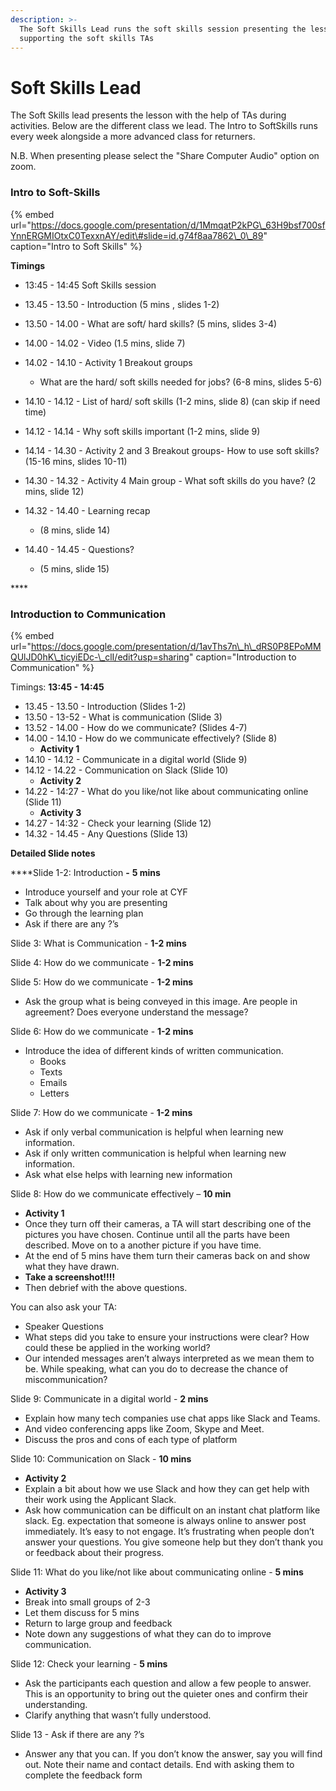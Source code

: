 ```yaml
---
description: >-
  The Soft Skills Lead runs the soft skills session presenting the lesson and
  supporting the soft skills TAs
---
```


# Soft Skills Lead

The Soft Skills lead presents the lesson with the help of TAs during activities. Below are the different class we lead. The Intro to SoftSkills runs every week alongside a more advanced class for returners.  

N.B. When presenting please select the "Share Computer Audio" option on zoom.  



### **Intro to Soft-Skills**

{% embed url="https://docs.google.com/presentation/d/1MmqatP2kPG\_63H9bsf700sfYnnERGMIOtxC0TexxnAY/edit\#slide=id.g74f8aa7862\_0\_89" caption="Intro to Soft Skills" %}

**Timings**

* 13:45 - 14:45 Soft Skills session
* 13.45 - 13.50 - Introduction \(5 mins , slides 1-2\)
* 13.50 - 14.00 - What are soft/ hard skills? \(5 mins, slides 3-4\)
* 14.00 - 14.02 - Video \(1.5 mins, slide 7\)
* 14.02 - 14.10 - Activity 1 Breakout groups 
  * What are the hard/ soft skills needed for jobs? \(6-8 mins, slides 5-6\)
* 14.10 - 14.12 - List of hard/ soft skills \(1-2 mins, slide 8\) \(can skip if need time\) 
* 14.12 - 14.14 - Why soft skills important \(1-2 mins, slide 9\)
* 14.14 - 14.30 - Activity 2 and 3 Breakout groups- How to use soft skills?  \(15-16 mins, slides 10-11\)
* 14.30 - 14.32 - Activity 4 Main group - What soft skills do you have? \(2 mins, slide 12\)
* 14.32 - 14.40 - Learning recap 
  * \(8 mins, slide 14\)
* 14.40 - 14.45 - Questions? 

  * \(5 mins, slide 15\) 

\*\*\*\*

### **Introduction to Communication**

{% embed url="https://docs.google.com/presentation/d/1avThs7n\_h\_dRS0P8EPoMMQUlJD0hK\_ticyiEDc-\_clI/edit?usp=sharing" caption="Introduction to Communication" %}

Timings: **13:45 - 14:45** 

* 13.45 - 13.50 - Introduction \(Slides 1-2\)
* 13.50 - 13-52 - What is communication \(Slide 3\)
* 13.52 - 14.00 - How do we communicate? \(Slides 4-7\) 
* 14.00 - 14.10 - How do we communicate effectively? \(Slide 8\)
  * **Activity 1**
* 14.10 - 14.12 - Communicate in a digital world \(Slide 9\)
* 14.12 - 14.22 -   Communication on Slack \(Slide 10\)
  * **Activity 2**
* 14.22 - 14:27 - What do you like/not like about communicating online \(Slide 11\)
  * **Activity 3**
* 14.27 - 14:32 - Check your learning \(Slide 12\)
* 14.32 - 14.45 - Any Questions \(Slide 13\)

**Detailed Slide notes**

****Slide 1-2: Introduction **-** **5 mins**

* Introduce yourself and your role at CYF
* Talk about why you are presenting
* Go through the learning plan
* Ask if there are any ?’s

Slide 3: What is Communication - **1-2 mins**

Slide 4: How do we communicate - **1-2 mins**

Slide 5: How do we communicate - **1-2 mins**

* Ask the group what is being conveyed in this image. Are people in agreement? Does everyone understand the message? 

Slide 6: How do we communicate -  **1-2 mins**

* Introduce the idea of different kinds of written communication.
  * Books 
  * Texts
  * Emails 
  * Letters

Slide 7: How do we communicate - **1-2 mins**

* Ask if only verbal communication is helpful when learning new information. 
* Ask if only written communication is helpful when learning new information. 
* Ask what else helps with learning new information

Slide 8: How do we communicate effectively – **10 min**

* **Activity 1**
* Once they turn off their cameras, a TA will start describing one of the pictures you have chosen. Continue until all the parts have been described. Move on to a another picture if you have time. 
* At the end of 5 mins have them turn their cameras back on and show what they have drawn. 
* **Take a screenshot!!!!**
* Then debrief with the above questions. 

You can also ask your TA: 

* Speaker Questions
* What steps did you take to ensure your instructions were clear? How could these be applied in the working world?
* Our intended messages aren’t always interpreted as we mean them to be. While speaking, what can you do to decrease the chance of miscommunication?

Slide 9: Communicate in a digital world - **2 mins**

* Explain how many tech companies use chat apps like Slack and Teams.
* And video conferencing apps like Zoom, Skype and Meet. 
* Discuss the pros and cons of each type of platform

Slide 10: Communication on Slack - **10 mins**

* **Activity 2**
* Explain a bit about how we use Slack and how they can get help with their work using the Applicant Slack. 
* Ask how communication can be difficult on an instant chat platform like slack. Eg. expectation that someone is always online to answer post immediately. It’s easy to not engage. It’s frustrating when people don’t answer your questions. You give someone help but they don’t thank you or feedback about their progress. 

Slide 11: What do you like/not like about communicating online - **5 mins**

* **Activity 3**
* Break into small groups of 2-3
* Let them discuss for 5 mins 
* Return to large group and feedback 
* Note down any suggestions of what they can do to improve communication. 

Slide 12: Check your learning - **5 mins**

* Ask the participants each question and allow a few people to answer. This is an opportunity to bring out the quieter ones and confirm their understanding. 
* Clarify anything that wasn’t fully understood.

Slide 13 - Ask if there are any ?’s

* Answer any that you can. If you don’t know the answer, say you will find out. Note their name and contact details. End with asking them to complete the feedback form

